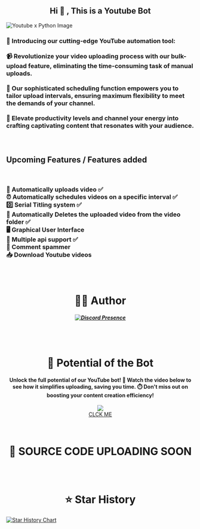 <h2 align="center"> Hi 👋 , This is a Youtube Bot  <br/></h2>

 ![Youtube x Python Image](https://imgur.com/h6PWvs3.png) 


<h3>
🚀 Introducing our cutting-edge YouTube automation tool: 
  <br>
  <br>
📹 Revolutionize your video uploading process with our bulk-upload feature, eliminating the time-consuming task of manual uploads.
  <br>
  <br>
📅 Our sophisticated scheduling function empowers you to tailor upload intervals, ensuring maximum flexibility to meet the demands of your channel.
  <br>
  <br>
💪 Elevate productivity levels and channel your energy into crafting captivating content that resonates with your audience.
  <br>
  <br>
  <br>

</h3>

<h2>Upcoming Features / Features added</h2> <br>
<h3> 
🎈 Automatically uploads video ✅ <br>
⏰ Automatically schedules videos on a specific interval ✅ <br>
0️⃣ Serial Titling system ✅ <br>
🔄 Automatically Deletes the uploaded video from the video folder ✅ <br>
🖥️ Graphical User Interface <br>
🤖 Multiple api support ✅ <br>
💬 Comment spammer <br>
📥 Download Youtube videos</h3>



  <br>
    <br>

<h1 align="center">👨‍💻 Author </h1> 
<h5 align="center"> 

[![Discord Presence](https://lanyard.cnrad.dev/api/842978764690030593)](https://discord.com/users/842978764690030593)
</h5>
  <br>

  <br>



<h1 align="center">🌟 Potential of the Bot </h1> 
<div align="center">
<h4>
Unlock the full potential of our YouTube bot! 🚀 Watch the video below to see how it simplifies uploading, saving you time. ⏱️ Don't miss out on boosting your content creation efficiency! </h4>

<a>
<img align="center" a href='https://www.youtube.com/watch?v=3qAJrQKENy8&'><img src='https://img.youtube.com/vi/3qAJrQKENy8/mqdefault.jpg'></a>
<br>
<a align="center" href="https://www.youtube.com/watch?v=3qAJrQKENy8&">CLCK ME</a>

  
</div>
 <br>
  <br>


<h1 align="center">📧 SOURCE CODE UPLOADING SOON</h1> 


<br>
<br>


<h1 align="center">⭐ Star History</h1> 

[![Star History Chart](https://api.star-history.com/svg?repos=Arguee/Youtube-Automation-Bot&type=Date)](https://star-history.com/#Arguee/Youtube-Automation-Bot&Date)


